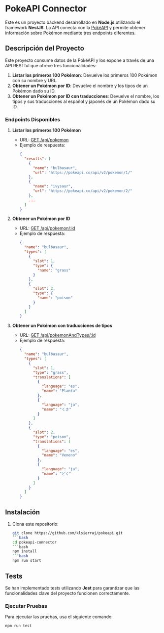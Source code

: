 # PokeAPI Connector

Este es un proyecto backend desarrollado en **Node.js** utilizando el framework **NestJS**. La API conecta con la [PokéAPI](https://pokeapi.co/) y permite obtener información sobre Pokémon mediante tres endpoints diferentes.

## Descripción del Proyecto

Este proyecto consume datos de la PokéAPI y los expone a través de una API RESTful que ofrece tres funcionalidades:

1. **Listar los primeros 100 Pokémon**: Devuelve los primeros 100 Pokémon con su nombre y URL.
2. **Obtener un Pokémon por ID**: Devuelve el nombre y los tipos de un Pokémon dado su ID.
3. **Obtener un Pokémon por ID con traducciones**: Devuelve el nombre, los tipos y sus traducciones al español y japonés de un Pokémon dado su ID.

### Endpoints Disponibles

1. **Listar los primeros 100 Pokémon**  
   - URL: [GET /api/pokemon](https://pokeapi-klsierraj-kevin-sierras-projects.vercel.app/api/pokemon)  
   - Ejemplo de respuesta:
     ```json
     {
       "results": [
         {
           "name": "bulbasaur",
           "url": "https://pokeapi.co/api/v2/pokemon/1/"
         },
         {
           "name": "ivysaur",
           "url": "https://pokeapi.co/api/v2/pokemon/2/"
         },
         ...
       ]
     }
     ```

2. **Obtener un Pokémon por ID**  
   - URL: [GET /api/pokemon/:id](https://pokeapi-klsierraj-kevin-sierras-projects.vercel.app/api/pokemon/1)  
   - Ejemplo de respuesta:
     ```json
     {
       "name": "bulbasaur",
       "types": [
         {
           "slot": 1,
           "type": {
             "name": "grass"
           }
         },
         {
           "slot": 2,
           "type": {
             "name": "poison"
           }
         }
       ]
     }
     ```

3. **Obtener un Pokémon con traducciones de tipos**  
   - URL: [GET /api/pokemonAndTypes/:id](https://pokeapi-klsierraj-kevin-sierras-projects.vercel.app/api/pokemonAndTypes/1)  
   - Ejemplo de respuesta:
     ```json
     {
       "name": "bulbasaur",
       "types": [
         {
           "slot": 1,
           "type": "grass",
           "translations": [
             {
               "language": "es",
               "name": "Planta"
             },
             {
               "language": "ja",
               "name": "くさ"
             }
           ]
         },
         {
           "slot": 2,
           "type": "poison",
           "translations": [
             {
               "language": "es",
               "name": "Veneno"
             },
             {
               "language": "ja",
               "name": "どく"
             }
           ]
         }
       ]
     }
     ```

## Instalación

1. Clona este repositorio:
   ```bash
   git clone https://github.com/klsierraj/pokeapi.git
   ```bash
   cd pokeapi-connector
   ```bash
   npm install
   ```bash
   npm run start

## Tests

Se han implementado tests utilizando **Jest** para garantizar que las funcionalidades clave del proyecto funcionen correctamente.

### Ejecutar Pruebas

Para ejecutar las pruebas, usa el siguiente comando:
```bash
npm run test
